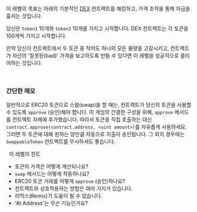 이 레벨의 목표는 아래의 기본적인 [DEX](https://en.wikipedia.org/wiki/Decentralized_exchange) 컨트랙트를 해킹하고, 가격 조작을 통해 자금을 훔치는 것입니다.

당신은 `token1` 10개와 `token2` 10개를 가지고 시작합니다. DEX 컨트랙트는 각 토큰을 100개씩 가지고 시작합니다.

만약 당신이 컨트랙트에서 두 토큰 중 적어도 하나의 모든 물량을 고갈시키고, 컨트랙트가 자산의 '잘못된(bad)' 가격을 보고하도록 만들 수 있다면 이 레벨을 성공적으로 클리어하는 것입니다.

&nbsp;

### 간단한 메모

일반적으로 ERC20 토큰으로 스왑(swap)을 할 때는, 컨트랙트가 당신의 토큰을 사용할 수 있도록 `approve` (승인)해야 합니다. 이 게임의 간결한 구성을 위해, `approve` 메서드를 컨트랙트 자체에 추가했습니다. 따라서 토큰을 직접 호출하는 대신 `contract.approve(contract.address, <uint amount>)`를 자유롭게 사용하세요. 그러면 두 토큰에 대해 원하는 양만큼 자동으로 지출이 승인됩니다. 그 외의 경우에는 `SwappableToken` 컨트랙트를 무시하셔도 좋습니다.

&nbsp;
이 레벨의 힌트

- 토큰의 가격은 어떻게 계산되나요?
- `swap` 메서드는 어떻게 작동하나요?
- ERC20 토큰 거래를 어떻게 `approve` (승인)하나요?
- 컨트랙트와 상호작용하는 방법은 여러 가지가 있습니다.
- 리믹스(Remix)가 도움이 될 수 있습니다.
- 'At Address'는 무슨 기능인가요?
